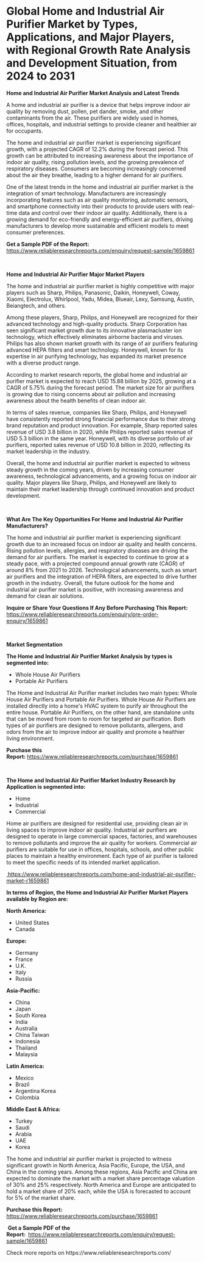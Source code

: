 <p><h1>Global Home and Industrial Air Purifier Market by Types, Applications, and Major Players, with Regional Growth Rate Analysis and Development Situation, from 2024 to 2031</h1></p><p><strong>Home and Industrial Air Purifier Market Analysis and Latest Trends</strong></p>
<p><p>A home and industrial air purifier is a device that helps improve indoor air quality by removing dust, pollen, pet dander, smoke, and other contaminants from the air. These purifiers are widely used in homes, offices, hospitals, and industrial settings to provide cleaner and healthier air for occupants.</p><p>The home and industrial air purifier market is experiencing significant growth, with a projected CAGR of 12.2% during the forecast period. This growth can be attributed to increasing awareness about the importance of indoor air quality, rising pollution levels, and the growing prevalence of respiratory diseases. Consumers are becoming increasingly concerned about the air they breathe, leading to a higher demand for air purifiers.</p><p>One of the latest trends in the home and industrial air purifier market is the integration of smart technology. Manufacturers are increasingly incorporating features such as air quality monitoring, automatic sensors, and smartphone connectivity into their products to provide users with real-time data and control over their indoor air quality. Additionally, there is a growing demand for eco-friendly and energy-efficient air purifiers, driving manufacturers to develop more sustainable and efficient models to meet consumer preferences.</p></p>
<p><strong>Get a Sample PDF of the Report:&nbsp;</strong> <a href="https://www.reliableresearchreports.com/enquiry/request-sample/1659861">https://www.reliableresearchreports.com/enquiry/request-sample/1659861</a></p>
<p>&nbsp;</p>
<p><strong>Home and Industrial Air Purifier Major Market Players</strong></p>
<p><p>The home and industrial air purifier market is highly competitive with major players such as Sharp, Philips, Panasonic, Daikin, Honeywell, Coway, Xiaomi, Electrolux, Whirlpool, Yadu, Midea, Blueair, Lexy, Samsung, Austin, Beiangtech, and others. </p><p>Among these players, Sharp, Philips, and Honeywell are recognized for their advanced technology and high-quality products. Sharp Corporation has seen significant market growth due to its innovative plasmacluster ion technology, which effectively eliminates airborne bacteria and viruses. Philips has also shown market growth with its range of air purifiers featuring advanced HEPA filters and smart technology. Honeywell, known for its expertise in air purifying technology, has expanded its market presence with a diverse product range.</p><p>According to market research reports, the global home and industrial air purifier market is expected to reach USD 15.88 billion by 2025, growing at a CAGR of 5.75% during the forecast period. The market size for air purifiers is growing due to rising concerns about air pollution and increasing awareness about the health benefits of clean indoor air.</p><p>In terms of sales revenue, companies like Sharp, Philips, and Honeywell have consistently reported strong financial performance due to their strong brand reputation and product innovation. For example, Sharp reported sales revenue of USD 3.8 billion in 2020, while Philips reported sales revenue of USD 5.3 billion in the same year. Honeywell, with its diverse portfolio of air purifiers, reported sales revenue of USD 10.8 billion in 2020, reflecting its market leadership in the industry.</p><p>Overall, the home and industrial air purifier market is expected to witness steady growth in the coming years, driven by increasing consumer awareness, technological advancements, and a growing focus on indoor air quality. Major players like Sharp, Philips, and Honeywell are likely to maintain their market leadership through continued innovation and product development.</p></p>
<p>&nbsp;</p>
<p><strong>What Are The Key Opportunities For Home and Industrial Air Purifier Manufacturers?</strong></p>
<p><p>The home and industrial air purifier market is experiencing significant growth due to an increased focus on indoor air quality and health concerns. Rising pollution levels, allergies, and respiratory diseases are driving the demand for air purifiers. The market is expected to continue to grow at a steady pace, with a projected compound annual growth rate (CAGR) of around 8% from 2021 to 2026. Technological advancements, such as smart air purifiers and the integration of HEPA filters, are expected to drive further growth in the industry. Overall, the future outlook for the home and industrial air purifier market is positive, with increasing awareness and demand for clean air solutions.</p></p>
<p><strong>Inquire or Share Your Questions If Any Before Purchasing This Report:</strong> <a href="https://www.reliableresearchreports.com/enquiry/pre-order-enquiry/1659861">https://www.reliableresearchreports.com/enquiry/pre-order-enquiry/1659861</a></p>
<p>&nbsp;</p>
<p><strong>Market Segmentation</strong></p>
<p><strong>The Home and Industrial Air Purifier Market Analysis by types is segmented into:</strong></p>
<p><ul><li>Whole House Air Purifiers</li><li>Portable Air Purifiers</li></ul></p>
<p><p>The Home and Industrial Air Purifier market includes two main types: Whole House Air Purifiers and Portable Air Purifiers. Whole House Air Purifiers are installed directly into a home's HVAC system to purify air throughout the entire house. Portable Air Purifiers, on the other hand, are standalone units that can be moved from room to room for targeted air purification. Both types of air purifiers are designed to remove pollutants, allergens, and odors from the air to improve indoor air quality and promote a healthier living environment.</p></p>
<p><strong>Purchase this Report:&nbsp;</strong><a href="https://www.reliableresearchreports.com/purchase/1659861">https://www.reliableresearchreports.com/purchase/1659861</a></p>
<p>&nbsp;</p>
<p><strong>The Home and Industrial Air Purifier Market Industry Research by Application is segmented into:</strong></p>
<p><ul><li>Home</li><li>Industrial</li><li>Commercial</li></ul></p>
<p><p>Home air purifiers are designed for residential use, providing clean air in living spaces to improve indoor air quality. Industrial air purifiers are designed to operate in large commercial spaces, factories, and warehouses to remove pollutants and improve the air quality for workers. Commercial air purifiers are suitable for use in offices, hospitals, schools, and other public places to maintain a healthy environment. Each type of air purifier is tailored to meet the specific needs of its intended market application.</p></p>
<p><a href="https://www.reliableresearchreports.com/home-and-industrial-air-purifier-market-r1659861">&nbsp;https://www.reliableresearchreports.com/home-and-industrial-air-purifier-market-r1659861</a></p>
<p><strong>In terms of Region, the Home and Industrial Air Purifier Market Players available by Region are:</strong></p>
<p>
    <p> <strong> North America: </strong>
        <ul>
            <li>United States</li>
            <li>Canada</li>
        </ul>
        </p> 
    <p> <strong> Europe: </strong>
        <ul>
            <li>Germany</li>
            <li>France</li>
            <li>U.K.</li>
            <li>Italy</li>
            <li>Russia</li>
        </ul>
        </p> 
    <p> <strong> Asia-Pacific: </strong>
        <ul>
            <li>China</li>
            <li>Japan</li>
            <li>South Korea</li>
            <li>India</li>
            <li>Australia</li>
            <li>China Taiwan</li>
            <li>Indonesia</li>
            <li>Thailand</li>
            <li>Malaysia</li>
        </ul>
        </p> 
    <p> <strong> Latin America: </strong>
        <ul>
            <li>Mexico</li>
            <li>Brazil</li>
            <li>Argentina Korea</li>
            <li>Colombia</li>
        </ul>
        </p> 
    <p> <strong> Middle East & Africa: </strong>
        <ul>
            <li>Turkey</li>
            <li>Saudi</li>
            <li>Arabia</li>
            <li>UAE</li>
            <li>Korea</li>
        </ul>
    </p>
    </p>
<p><p>The home and industrial air purifier market is projected to witness significant growth in North America, Asia Pacific, Europe, the USA, and China in the coming years. Among these regions, Asia Pacific and China are expected to dominate the market with a market share percentage valuation of 30% and 25% respectively. North America and Europe are anticipated to hold a market share of 20% each, while the USA is forecasted to account for 5% of the market share.</p></p>
<p><strong>Purchase this Report: </strong><a href="https://www.reliableresearchreports.com/purchase/1659861">https://www.reliableresearchreports.com/purchase/1659861</a></p>
<p>&nbsp;<strong>Get a Sample PDF of the Report:&nbsp;&nbsp;</strong><a href="https://www.reliableresearchreports.com/enquiry/request-sample/1659861">https://www.reliableresearchreports.com/enquiry/request-sample/1659861</a></p>
<p><strong></strong></p>
<p>Check more reports on https://www.reliableresearchreports.com/</p>